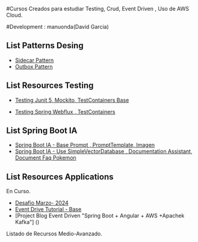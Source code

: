 #Cursos Creados para estudiar Testing, Crud, Event Driven , Uso de AWS Cloud.

#Development : manuonda(David Garcia)

## List Patterns Desing
- [Sidecar Pattern](https://github.com/manuonda/java-project/tree/main/patterns/sidecar)
- [Outbox Pattern](https://github.com/manuonda/java-project/tree/main/patterns/outbox-pattern)

## List Resources Testing

- [Testing Junit 5, Mockito, TestContainers Base ](https://github.com/manuonda/java-project/tree/main/testing-base-container)

- [Testing Spring Webflux , TestContainers ](https://github.com/manuonda/java-project/tree/main/testing-webflux )

## List Spring Boot IA
- [Spring Boot IA - Base Prompt , PromptTemplate, Imagen](https://github.com/manuonda/java-project/tree/main/ia/open-ai-chat)
- [Spring Boot IA - Use SimpleVectorDatabase , Documentation Assistant, Document Faq Pokemon](https://github.com/manuonda/java-project/tree/main/ia/tutorial-base-rag)


## List Resources Applications

En Curso.


- [Desafio Marzo- 2024](https://www.ejemplo.com/git)
- [Event Drive Tutorial - Base ]()
- [Project Blog Event Driven "Spring Boot + Angular + AWS  +Apachek Kafka"] ()


Listado de Recursos Medio-Avanzado.


